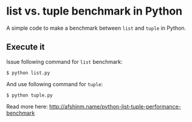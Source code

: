 list vs. tuple benchmark in Python
==============================

A simple code to make a benchmark between `list` and `tuple` in Python.

## Execute it

Issue following command for `list` benchmark:

```
$ python list.py
```

And use following command for `tuple`:

```
$ python tuple.py
```

Read more here: http://afshinm.name/python-list-tuple-performance-benchmark
